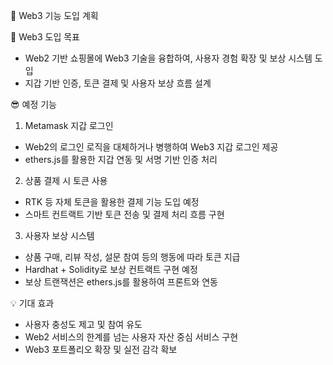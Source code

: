 📄 Web3 기능 도입 계획

🎯 Web3 도입 목표

- Web2 기반 쇼핑몰에 Web3 기술을 융합하여, 사용자 경험 확장 및 보상 시스템 도입
- 지갑 기반 인증, 토큰 결제 및 사용자 보상 흐름 설계

😎 예정 기능

1. Metamask 지갑 로그인
- Web2의 로그인 로직을 대체하거나 병행하여 Web3 지갑 로그인 제공
- ethers.js를 활용한 지갑 연동 및 서명 기반 인증 처리

2. 상품 결제 시 토큰 사용
- RTK 등 자체 토큰을 활용한 결제 기능 도입 예정
- 스마트 컨트랙트 기반 토큰 전송 및 결제 처리 흐름 구현

3. 사용자 보상 시스템
- 상품 구매, 리뷰 작성, 설문 참여 등의 행동에 따라 토큰 지급
- Hardhat + Solidity로 보상 컨트랙트 구현 예정
- 보상 트랜잭션은 ethers.js를 활용하여 프론트와 연동

💡 기대 효과

- 사용자 충성도 제고 및 참여 유도
- Web2 서비스의 한계를 넘는 사용자 자산 중심 서비스 구현
- Web3 포트폴리오 확장 및 실전 감각 확보